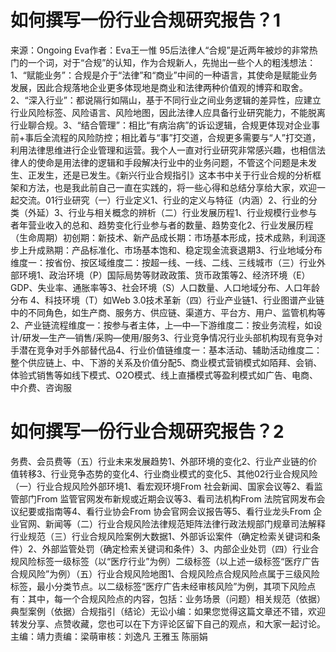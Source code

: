 # 如何撰写一份行业合规研究报告？1

来源：Ongoing Eva作者：Eva王一惟 95后法律人“合规”是近两年被炒的非常热门的一个词，对于“合规”的认知，作为合规新人，先抛出一些个人的粗浅想法：1、“赋能业务”：合规是介于“法律”和“商业”中间的一种语言，其使命是赋能业务发展，因此合规落地企业更多体现地是商业和法律两种价值观的博弈和取舍。2、“深入行业”：都说隔行如隔山，基于不同行业之间业务逻辑的差异性，应建立行业风险标签、风险语言、风险地图，因此法律人应具备行业研究能力，不能脱离行业聊合规。3、“结合管理”：相比“有病治病”的诉讼逻辑，合规更体现对企业事前+事后全流程的风险防控；相比着与“事”打交道，合规更多需要与“人”打交道，利用法律思维进行企业管理和运营。我个人一直对行业研究非常感兴趣，也相信法律人的使命是用法律的逻辑和手段解决行业中的业务问题，不管这个问题是未发生、正发生，还是已发生。《新兴行业合规指引》这本书中关于行业合规的分析框架和方法，也是我此前自己一直在实践的，将一些心得和总结分享给大家，欢迎一起交流。01行业研究（一）行业定义1、行业的定义与特征（内涵）2、行业的分类（外延）3、行业与相关概念的辨析（二）行业发展历程1、行业规模行业参与者年营业收入的总和、趋势变化行业参与者的数量、趋势变化2、行业发展历程（生命周期）初创期：新技术、新产品成长期：市场基本形成，技术成熟，利润逐步上升成熟期：产品标准化、市场基本饱和、稳定现金流衰退期3、行业地域分布维度一：按省份、按区域维度二：按超一线、一线、二线、三线城市（三）行业外部环境1、政治环境（P）国际局势等财政政策、货币政策等2、经济环境（E）GDP、失业率、通胀率等3、社会环境（S）人口数量、人口地域分布、人口年龄分布 4、科技环境（T）如Web 3.0技术革新（四）行业产业链1、行业图谱产业链中的不同角色，如生产商、服务方、供应链、渠道方、平台方、用户、监管机构等2、产业链流程维度一：按参与者主体，上—中—下游维度二：按业务流程，如设计/研发—生产—销售/采购—使用/服务3、行业竞争情况行业头部机构现有竞争对手潜在竞争对手外部替代品4、行业价值链维度一：基本活动、辅助活动维度二：整个供应链上、中、下游的关系及价值分配5、商业模式营销模式如陌拜、会销、体验式销售等如线下模式、O2O模式、线上直播模式等盈利模式如广告、电商、中介费、咨询服

# 如何撰写一份行业合规研究报告？2

务费、会员费等（五）行业未来发展趋势1、外部环境的变化2、行业产业链的价值转移3、行业竞争态势的变化4、行业商业模式的变化5、其他02行业合规风险（一）行业合规风险外部环境1、看宏观环境From 社会新闻、国家会议等2、看监管部门From 监管官网发布新规或近期会议等3、看司法机构From 法院官网发布会议纪要或指南等4、看行业协会From 协会官网会议报告等5、看行业龙头From 企业官网、新闻等（二）行业合规风险法律规范矩阵法律行政法规部门规章司法解释行业规范（三）行业合规风险案例大数据1、外部诉讼案件（确定检索关键词和条件）2、外部监管处罚（确定检索关键词和条件）3、内部企业处罚（四）行业合规风险标签一级标签（以“医疗行业”为例）二级标签（以上述一级标签“医疗广告合规风险”为例）（五）行业合规风险地图1、合规风险点合规风险点属于三级风险标签，最小分类节点。以二级标签“医疗广告未经审核风险”为例，其项下风险点有：其中，每一个合规风险点的内容，包括：业务场景（问题）相关规范（依据）典型案例（依据）合规指引（结论）无讼小编：如果您觉得这篇文章还不错，欢迎转发分享、点赞收藏，您也可以在下方评论区留下自己的观点，和大家一起讨论。主编：靖力责编：梁萌审核：刘逸凡 王雅玉 陈丽娟

